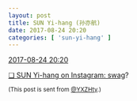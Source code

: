 ```yaml
---
layout: post
title: SUN Yi-hang (孙亦航)
date: 2017-08-24 20:20
categories: [ 'sun-yi-hang' ]
---
```


<div class="weibo-info">
  <a href="http://weibo.com/2565158051/FiC9ottB1">2017-08-24 20:20</a>
</div>

[❏ SUN Yi-hang on Instagram: swag](https://www.instagram.com/p/BYLSCmvjLZr/)?

<!-- more -->

<small>(This post is sent from [@YXZHty](http://weibo.com/2565158051).)</small>
